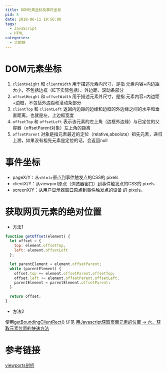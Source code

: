 ```yaml
---
title: DOM元素坐标及事件坐标
pid: 5
date: 2018-06-11 19:56:00
tags:
  - JavaScript
  - HTML
categories:
  - 大前端
---
```


# DOM元素坐标

1. `clientHeight` 和 `clientWidth` 用于描述元素内尺寸，是指 元素内容+内边距 大小，不包括边框（IE下实际包括）、外边距、滚动条部分
2. `offsetHeight` 和 `offsetWidth` 用于描述元素外尺寸，是指 元素内容+内边距+边框，不包括外边距和滚动条部分
3. `clientTop` 和 `clientLeft` 返回内边距的边缘和边框的外边缘之间的水平和垂直距离，也就是左，上边框宽度
4. `offsetTop` 和 `offsetLeft` 表示该元素的左上角（边框外边缘）与已定位的父容器（offsetParent对象）左上角的距离
5. `offsetParent` 对象是指元素最近的定位（relative,absolute）祖先元素，递归上溯，如果没有祖先元素是定位的话，会返回null

# 事件坐标

- pageX/Y：从`<html>`原点到事件触发点的CSS的 pixels
- clientX/Y：从viewport原点（浏览器窗口）到事件触发点的CSS的 pixels
- screenX/Y：从用户显示器窗口原点到事件触发点的设备 的 pixels。

<!-- more -->

# 获取网页元素的绝对位置

- 方法1

```javascript
function getOffset(element) {
  let offset = {
    top: element.offsetTop,
    left: element.offsetLeft
  };

  let parentElement = element.offsetParent;
  while (parentElement) {
    offset.top += element.offsetParent.offsetTop;
    offset.left += element.offsetParent.offsetLeft;
    parentElement = parentElement.offsetParent;
  }

  return offset;
}
```

- 方法2

使用[getBoundingClientRect()](https://developer.mozilla.org/zh-CN/docs/Web/API/Element/getBoundingClientRect)
详见 [用Javascript获取页面元素的位置 -> 六、获取元素位置的快速方法](http://www.ruanyifeng.com/blog/2009/09/find_element_s_position_using_javascript.html) 

# 参考链接

[viewports剖析](https://www.w3cplus.com/css/viewports.html)
